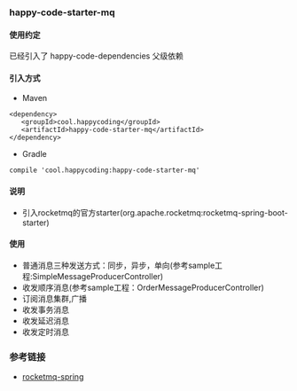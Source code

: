 ### happy-code-starter-mq
#### 使用约定

已经引入了 happy-code-dependencies 父级依赖

#### 引入方式

- Maven

```
<dependency>
   <groupId>cool.happycoding</groupId>
   <artifactId>happy-code-starter-mq</artifactId>
</dependency>
```    

- Gradle

```
compile 'cool.happycoding:happy-code-starter-mq'
```

#### 说明
- 引入rocketmq的官方starter(org.apache.rocketmq:rocketmq-spring-boot-starter)

#### 使用
- 普通消息三种发送方式：同步，异步，单向(参考sample工程:SimpleMessageProducerController)
- 收发顺序消息(参考sample工程：OrderMessageProducerController)
- 订阅消息集群,广播
- 收发事务消息
- 收发延迟消息
- 收发定时消息
    
### 参考链接
- [rocketmq-spring](https://github.com/apache/rocketmq-spring)